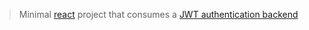 > Minimal [react](https://reactjs.org/) project that consumes a [JWT authentication backend](https://github.com/brianbianchi/auth-server)